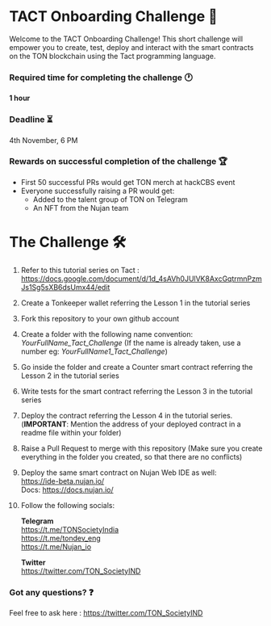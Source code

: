 # TACT Onboarding Challenge 🚀

Welcome to the TACT Onboarding Challenge! This short challenge will empower you to create, test, deploy and interact with the smart contracts on the TON blockchain using the Tact programming language.

### Required time for completing the challenge 🕐
**1 hour**

### Deadline ⏳
4th November, 6 PM

### Rewards on successful completion of the challenge 🏆
- First 50 successful PRs would get TON merch at hackCBS event
- Everyone successfully raising a PR would get:
    - Added to the talent group of TON on Telegram
    - An NFT from the Nujan team

# The Challenge 🛠

1. Refer to this tutorial series on Tact : <br>
https://docs.google.com/document/d/1d_4sAVh0JUlVK8AxcGqtrmnPzmJs1Sg5sXB6dsUmx44/edit

2. Create a Tonkeeper wallet referring the Lesson 1 in the tutorial series

3. Fork this repository to your own github account

4. Create a folder with the following name convention: <br>
_YourFullName_Tact_Challenge_ (If the name is already taken, use a number eg: _YourFullName1_Tact_Challenge_)

5. Go inside the folder and create a Counter smart contract referring the Lesson 2 in the tutorial series

6. Write tests for the smart contract referring the Lesson 3 in the tutorial series

7. Deploy the contract referring the Lesson 4 in the tutorial series. (**IMPORTANT**: Mention the address of your deployed contract in a readme file within your folder)

8. Raise a Pull Request to merge with this repository (Make sure you create everything in the folder you created, so that there are no conflicts)

9. Deploy the same smart contract on Nujan Web IDE as well: <br>
https://ide-beta.nujan.io/ <br>
Docs: https://docs.nujan.io/ 

10. Follow the following socials:

    **Telegram** <br>
    https://t.me/TONSocietyIndia <br>
    https://t.me/tondev_eng <br>
    https://t.me/Nujan_io

    **Twitter** <br>
    https://twitter.com/TON_SocietyIND

### Got any questions? ❓
Feel free to ask here :
https://twitter.com/TON_SocietyIND
